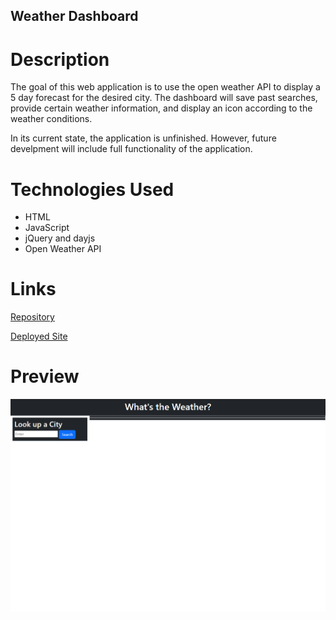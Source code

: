 ## Weather Dashboard

# Description

The goal of this web application is to use the open weather API to display a 5 day forecast for the desired city. The dashboard will save past searches, provide certain weather information, and display an icon according to the weather conditions.

In its current state, the application is unfinished. However, future develpment will include full functionality of the application.

# Technologies Used

* HTML
* JavaScript
* jQuery and dayjs
* Open Weather API

# Links

[Repository](https://github.com/n810tran/weather-dashboard/)

[Deployed Site](https://n810tran.github.io/weather-dashboard/)

# Preview

![Screenshot](./assets/images/screenshot.png)

